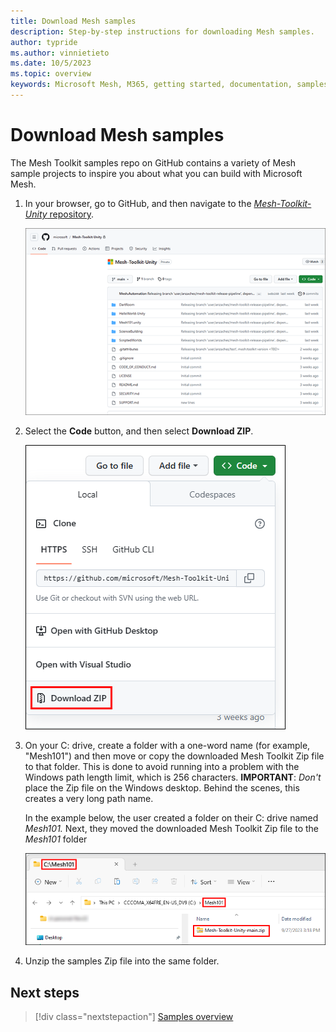 ```yaml
---
title: Download Mesh samples
description: Step-by-step instructions for downloading Mesh samples.
author: typride
ms.author: vinnietieto
ms.date: 10/5/2023
ms.topic: overview
keywords: Microsoft Mesh, M365, getting started, documentation, samples, toolkit
---
```


# Download Mesh samples

The Mesh Toolkit samples repo on GitHub contains a variety of Mesh sample projects to inspire you about what you can build with Microsoft Mesh.

1. In your browser, go to GitHub, and then navigate to the [*Mesh-Toolkit-Unity* repository](https://github.com/microsoft/Mesh-Toolkit-Unity).

    ![______](../../../media/samples/006-toolkit-in-github.png)

1. Select the **Code** button, and then select **Download ZIP**.

    ![______](../../../media/samples/007-code-and-download-zip.png)

1. On your C: drive, create a folder with a one-word name (for example, "Mesh101") and then move or copy the downloaded Mesh Toolkit Zip file to that folder. This is done to avoid running into a problem with the Windows path length limit, which is 256 characters. **IMPORTANT**: *Don't* place the Zip file on the Windows desktop. Behind the scenes, this creates a very long path name.

    In the example below, the user created a folder on their C: drive named *Mesh101.* Next, they moved the downloaded Mesh Toolkit Zip file to the *Mesh101* folder

    ![A screenshot of a computer Description automatically generated](../../../media/samples/008-toolkit-zip-in-folder.png)

1. Unzip the samples Zip file into the same folder.

## Next steps

> [!div class="nextstepaction"]
> [Samples overview](samples-overview.md)